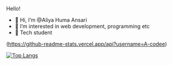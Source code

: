 Hello!

- 👋 Hi, I’m @Aliya Huma Ansari
- 👀 I’m interested in web development, programming etc
- 🌱 Tech student


<!---
A-codee/A-codee is a ✨ special ✨ repository because its `README.md` (this file) appears on your GitHub profile.
You can click the Preview link to take a look at your changes.
--->
(https://github-readme-stats.vercel.app/api?username=A-codee)

[![Top Langs](https://github-readme-stats.vercel.app/api/top-langs/?username=A-codee)](https://github.com/A-codee/github-readme-stats)
